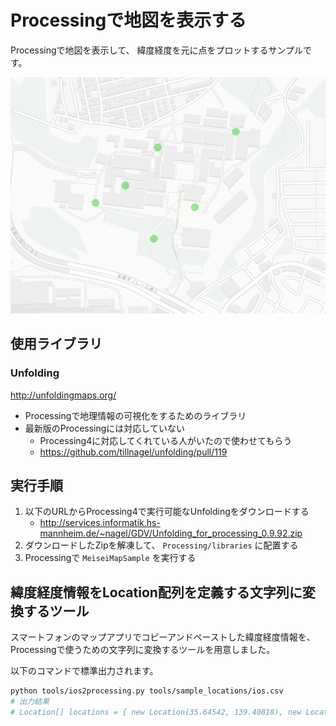 # Processingで地図を表示する

Processingで地図を表示して、
緯度経度を元に点をプロットするサンプルです。

![map](./map.png)

## 使用ライブラリ

### Unfolding

http://unfoldingmaps.org/

- Processingで地理情報の可視化をするためのライブラリ
- 最新版のProcessingには対応していない
    - Processing4に対応してくれている人がいたので使わせてもらう
    - https://github.com/tillnagel/unfolding/pull/119

## 実行手順

1. 以下のURLからProcessing4で実行可能なUnfoldingをダウンロードする
    - http://services.informatik.hs-mannheim.de/~nagel/GDV/Unfolding_for_processing_0.9.92.zip
2. ダウンロードしたZipを解凍して、 `Processing/libraries` に配置する
3. Processingで `MeiseiMapSample` を実行する

## 緯度経度情報をLocation配列を定義する文字列に変換するツール

スマートフォンのマップアプリでコピーアンドペーストした緯度経度情報を、
Processingで使うための文字列に変換するツールを用意しました。

以下のコマンドで標準出力されます。

```sh
python tools/ios2processing.py tools/sample_locations/ios.csv
# 出力結果
# Location[] locations = { new Location(35.64542, 139.40818), new Location(35.64578, 139.41030), new Location(35.64410, 139.40918), new Location(35.64340, 139.40807), new Location(35.64419, 139.40647), new Location(35.64457, 139.40730) };
```
